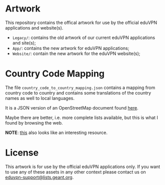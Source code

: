 # Artwork

This repository contains the offical artwork for use by the official eduVPN 
applications and website(s).

* `Legacy/`: contains the old artwork of our current eduVPN applications and 
  site(s);
* `App/`: contains the new artwork for eduVPN applications;
* `Website/`: contain the new artwork for the eduVPN website(s);

# Country Code Mapping

The file `country_code_to_country_mapping.json` contains a mapping from country
code to country and contains some translations of the country names as well to
local languages.

It is a JSON version of an OpenStreetMap document found 
[here](https://wiki.openstreetmap.org/wiki/Nominatim/Country_Codes).

Maybe there are better, i.e. more complete lists available, but this is what
I found by browsing the web.

**NOTE**: [this](http://www.foreignword.com/countries/English.htm) also looks
like an interesting resource.

# License

This artwork is for use by the official eduVPN applications only. If you want
to use any of these assets in any other context please contact us on 
[eduvpn-support@lists.geant.org](mailto:eduvpn-support@lists.geant.org).
